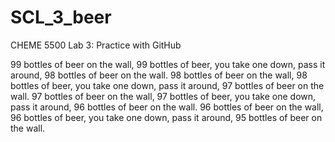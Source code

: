 # SCL_3_beer
CHEME 5500 Lab 3: Practice with GitHub

99 bottles of beer on the wall, 99 bottles of beer, you take one down, pass it around, 98 bottles of beer on the wall. 
98 bottles of beer on the wall, 98 bottles of beer, you take one down, pass it around, 97 bottles of beer on the wall. 
97 bottles of beer on the wall, 97 bottles of beer, you take one down, pass it around, 96 bottles of beer on the wall. 
96 bottles of beer on the wall, 96 bottles of beer, you take one down, pass it around, 95 bottles of beer on the wall. 
